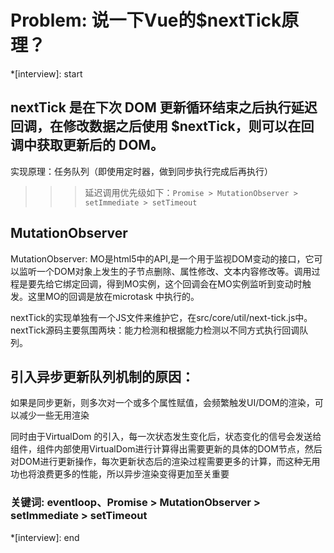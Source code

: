 # Problem: 说一下Vue的$nextTick原理？

*[interview]: start

## nextTick 是在下次 DOM 更新循环结束之后执行延迟回调，在修改数据之后使用 $nextTick，则可以在回调中获取更新后的 DOM。

实现原理：任务队列（即使用定时器，做到同步执行完成后再执行）


>>> 延迟调用优先级如下：`Promise > MutationObserver > setImmediate > setTimeout`

## MutationObserver
MutationObserver: MO是html5中的API,是一个用于监视DOM变动的接口，它可以监听一个DOM对象上发生的子节点删除、属性修改、文本内容修改等。调用过程是要先给它绑定回调，得到MO实例，这个回调会在MO实例监听到变动时触发。这里MO的回调是放在microtask 中执行的。

nextTick的实现单独有一个JS文件来维护它，在src/core/util/next-tick.js中。nextTick源码主要氛围两块：能力检测和根据能力检测以不同方式执行回调队列。

## 引入异步更新队列机制的原因：

如果是同步更新，则多次对一个或多个属性赋值，会频繁触发UI/DOM的渲染，可以减少一些无用渲染

同时由于VirtualDom 的引入，每一次状态发生变化后，状态变化的信号会发送给组件，组件内部使用VirtualDom进行计算得出需要更新的具体的DOM节点，然后对DOM进行更新操作，每次更新状态后的渲染过程需要更多的计算，而这种无用功也将浪费更多的性能，所以异步渲染变得更加至关重要

### 关键词: eventloop、Promise > MutationObserver > setImmediate > setTimeout

*[interview]: end
